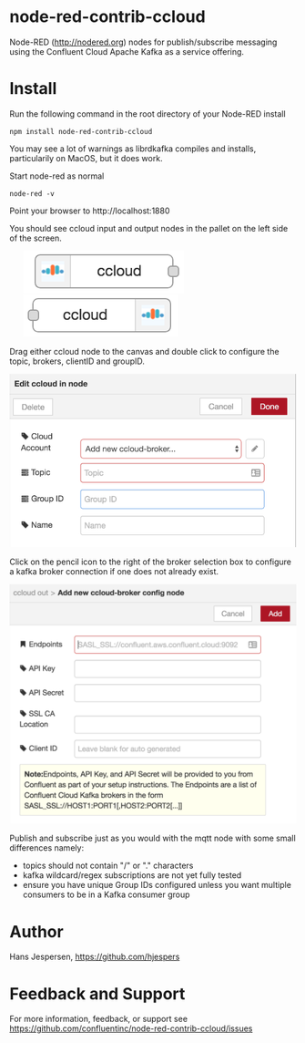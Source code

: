 node-red-contrib-ccloud
========================

Node-RED (http://nodered.org) nodes for publish/subscribe messaging using the Confluent Cloud Apache Kafka as a service offering.


# Install

Run the following command in the root directory of your Node-RED install

    npm install node-red-contrib-ccloud

You may see a lot of warnings as librdkafka compiles and installs, particularily on MacOS, but it does work.

Start node-red as normal

	node-red -v

Point your browser to http://localhost:1880

You should see ccloud input and output nodes in the pallet on the left side of the screen.
<ul>
    <img src="./images/ccloud-in.png">
    <img src="./images/ccloud-out.png">
</ul>

Drag either ccloud node to the canvas and double click to configure the topic, brokers, clientID and groupID.

<img src="./images/ccloud-in-config.png">

Click on the pencil icon to the right of the broker selection box to configure a kafka broker connection if one does not already exist.

<img src="./images/ccloud-broker-config.png">

Publish and subscribe just as you would with the mqtt node with some small differences namely:
<ul>
	<li>topics should not contain "/" or "." characters
	<li>kafka wildcard/regex subscriptions are not yet fully tested
	<li>ensure you have unique Group IDs configured unless you want multiple consumers to be in a Kafka consumer group
</ul>

# Author

Hans Jespersen, https://github.com/hjespers

# Feedback and Support

For more information, feedback, or support see https://github.com/confluentinc/node-red-contrib-ccloud/issues
